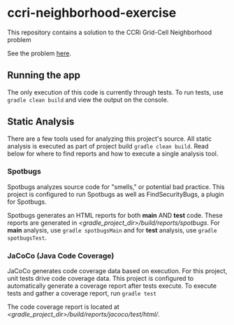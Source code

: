 # ccri-neighborhood-exercise
This repository contains a solution to the CCRi Grid-Cell Neighborhood problem

See the problem [here](Counting_grid-cell_neighborhoods.pdf).

## Running the app
The only execution of this code is currently through tests. To run tests, use ```gradle clean build``` and view the 
output on the console.

## Static Analysis
There are a few tools used for analyzing this project's source. All static analysis is executed as part of project build
```gradle clean build```. Read below for where to find reports and how to execute a single analysis tool.

### Spotbugs
Spotbugs analyzes source code for "smells," or potential bad practice. This  project is configured to run Spotbugs as 
well as FindSecurityBugs, a plugin for Spotbugs.

Spotbugs generates an HTML reports for both **main** AND **test** code. These reports are generated in 
*<gradle_project_dir>/build/reports/spotbugs*. For **main** analysis, use ```gradle spotbugsMain``` and for **test** 
analysis, use ```gradle spotbugsTest```.

### JaCoCo (Java Code Coverage)
JaCoCo generates code coverage data based on execution. For this project, unit tests drive code coverage data. This 
project is configured to automatically generate a coverage report after tests execute. To execute tests and gather a
coverage report, run ```gradle test``` 

The code coverage report is located at *<gradle_project_dir>/build/reports/jacoco/test/html/*.
